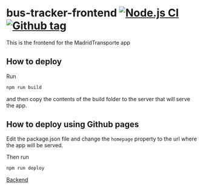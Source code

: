 # bus-tracker-frontend [![Node.js CI](https://github.com/xBaank/bus-tracker-front/actions/workflows/node.js.yml/badge.svg)](https://github.com/xBaank/bus-tracker-front/actions/workflows/node.js.yml) [![Github tag](https://badgen.net/github/tag/xBaank/bus-tracker-front)](https://github.com/xBaank/bus-tracker-front/tags)

This is the frontend for the MadridTransporte app

## How to deploy

Run

```bash
npm run build
```

and then copy the contents of the build folder to the server that will serve the app.

## How to deploy using Github pages

Edit the package.json file and change the `homepage` property to the url where the app will be served.

Then run

```bash
npm run deploy
```

[Backend](https://github.com/xBaank/bus-tracker-back)
